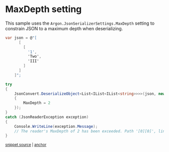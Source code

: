 # MaxDepth setting

This sample uses the `Argon.JsonSerializerSettings.MaxDepth` setting to constrain JSON to a maximum depth when deserializing.

<!-- snippet: MaxDepth -->
<a id='snippet-maxdepth'></a>
```cs
var json = @"[
      [
        [
          '1',
          'Two',
          'III'
        ]
      ]
    ]";

try
{
    JsonConvert.DeserializeObject<List<IList<IList<string>>>>(json, new JsonSerializerSettings
    {
        MaxDepth = 2
    });
}
catch (JsonReaderException exception)
{
    Console.WriteLine(exception.Message);
    // The reader's MaxDepth of 2 has been exceeded. Path '[0][0]', line 3, position 12.
}
```
<sup><a href='/src/Tests/Documentation/Samples/Serializer/MaxDepth.cs#L10-L35' title='Snippet source file'>snippet source</a> | <a href='#snippet-maxdepth' title='Start of snippet'>anchor</a></sup>
<!-- endSnippet -->

